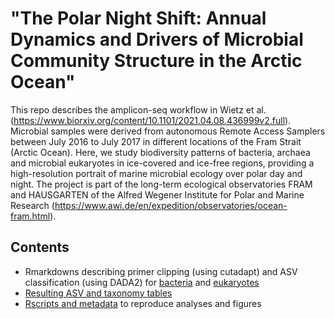 # "The Polar Night Shift: Annual Dynamics and Drivers of Microbial Community Structure in the Arctic Ocean"

This repo describes the amplicon-seq workflow in Wietz et al. (https://www.biorxiv.org/content/10.1101/2021.04.08.436999v2.full). Microbial samples were derived from autonomous Remote Access Samplers between July 2016 to July 2017 in different locations of the Fram Strait (Arctic Ocean). Here, we study biodiversity patterns of bacteria, archaea and microbial eukaryotes in ice-covered and ice-free regions, providing a high-resolution portrait of marine microbial ecology over polar day and night. The project is part of the long-term ecological observatories FRAM and HAUSGARTEN of the Alfred Wegener Institute for Polar and Marine Research (https://www.awi.de/en/expedition/observatories/ocean-fram.html). 

## Contents
- Rmarkdowns describing primer clipping (using cutadapt) and ASV classification (using DADA2) for [bacteria](./cutadapt_dada) and [eukaryotes](./cutadapt_dada)  
- [Resulting ASV and taxonomy tables](./cutadapt_dada)   
- [Rscripts and metadata](./analysisCode) to reproduce analyses and figures
